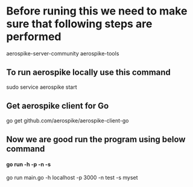 # Before runing this we need to make sure that following steps are performed
aerospike-server-community
aerospike-tools
## To run aerospike locally use this command 
sudo service aerospike start
## Get aerospike client for Go
go get github.com/aerospike/aerospike-client-go

## Now we are good run the program using below command
#### go run <name> -h <host> -p <port> -n <namespace> -s <set>
go run main.go -h localhost -p 3000 -n test -s myset


